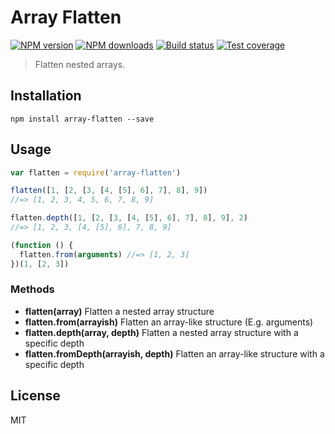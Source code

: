 # Array Flatten

[![NPM version][npm-image]][npm-url]
[![NPM downloads][downloads-image]][downloads-url]
[![Build status][travis-image]][travis-url]
[![Test coverage][coveralls-image]][coveralls-url]

> Flatten nested arrays.

## Installation

```
npm install array-flatten --save
```

## Usage

```javascript
var flatten = require('array-flatten')

flatten([1, [2, [3, [4, [5], 6], 7], 8], 9])
//=> [1, 2, 3, 4, 5, 6, 7, 8, 9]

flatten.depth([1, [2, [3, [4, [5], 6], 7], 8], 9], 2)
//=> [1, 2, 3, [4, [5], 6], 7, 8, 9]

(function () {
  flatten.from(arguments) //=> [1, 2, 3]
})(1, [2, 3])
```

### Methods

* **flatten(array)** Flatten a nested array structure
* **flatten.from(arrayish)** Flatten an array-like structure (E.g. arguments)
* **flatten.depth(array, depth)** Flatten a nested array structure with a specific depth
* **flatten.fromDepth(arrayish, depth)** Flatten an array-like structure with a specific depth

## License

MIT

[npm-image]: https://img.shields.io/npm/v/array-flatten.svg?style=flat

[npm-url]: https://npmjs.org/package/array-flatten

[downloads-image]: https://img.shields.io/npm/dm/array-flatten.svg?style=flat

[downloads-url]: https://npmjs.org/package/array-flatten

[travis-image]: https://img.shields.io/travis/blakeembrey/array-flatten.svg?style=flat

[travis-url]: https://travis-ci.org/blakeembrey/array-flatten

[coveralls-image]: https://img.shields.io/coveralls/blakeembrey/array-flatten.svg?style=flat

[coveralls-url]: https://coveralls.io/r/blakeembrey/array-flatten?branch=master

